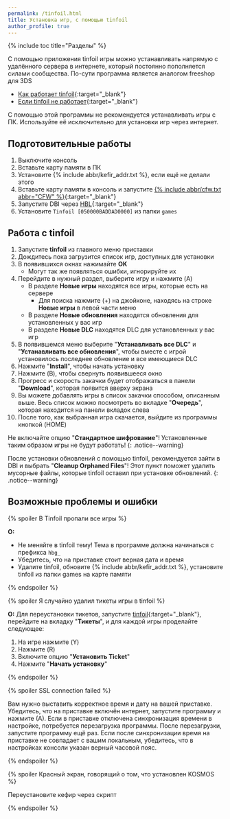 ```yaml
---
permalink: /tinfoil.html
title: Установка игр, с помощью tinfoil
author_profile: true
---
```

{% include toc title="Разделы" %}

С помощью приложения tinfoil игры можно устанавливать напрямую с удалённого сервера в интернете, который постоянно пополняется силами сообщества. По-сути программа является аналогом freeshop для 3DS

* [Как работает tinfoil](https://4pda.to/forum/index.php?showtopic=939714&st=1480#entry87313387){:target="_blank"}
* [Если tinfoil не работает](https://vk.customfw.xyz?w=wall-178659422_196584%2Fall){:target="_blank"}

С помощью этой программы не рекомендуется устанавливать игры с ПК. Используйте её исключительно для установки игр через интернет. 

## Подготовительные работы 

1. Выключите консоль
1. Вставьте карту памяти в ПК
1. Установите {% include abbr/kefir_addr.txt %}, если ещё не делали этого
1. Вставьте карту памяти в консоль и запустите [{% include abbr/cfw.txt abbr="CFW" %}](cfw){:target="_blank"}
1. Запустите DBI через [HBL](hbl){:target="_blank"}
1. Установите `Tinfoil [050000BADDAD0000]` из папки `games`

## Работа с tinfoil 

1. Запустите **tinfoil** из главного меню приставки
1. Дождитесь пока загрузится список игр, доступных для установки
1. В появившихся окнах нажимайте **OK**
	* Могут так же появляться ошибки, игнорируйте их 
1. Перейдите в нужный раздел, выберите игру и нажмите (A)
	* В разделе **Новые игры** находятся все игры, которые есть на сервере
		* Для поиска нажмите (+) на джойконе, находясь на строке **Новые игры** в левой части меню
	* В разделе **Новые обновления** находятся обновления для установленных у вас игр
	* В разделе **Новые DLC** находятся DLC для установленных у вас игр
1. В появившемся меню выберите "**Устанавливать все DLC**" и "**Устанавливать все обновления**", чтобы вместе с игрой установилось последнее обновление и все имеющиеся DLC
1. Нажмите "**Install**", чтобы начать установку
1. Нажмите (B), чтобы свернуть появившееся окно
1. Прогресс и скорость закачки будет отображаться в панели "**Download**", которая появится вверху экрана
1. Вы можете добавлять игры в список закачки способом, описанным выше. Весь список можно посмотреть во вкладке "**Очередь**", которая находится на панели вкладок слева
1. После того, как выбранная игра скачается, выйдите из программы кнопкой (HOME)

Не включайте опцию "**Стандартное шифрование**"! Установленные таким образом игры не будут работать! 
{: .notice--warning}

После установки обновлений с помощью tinfoil, рекомендуется зайти в DBI и выбрать "**Cleanup Orphaned Files**"! Этот пункт поможет удалить мусорные файлы, которые tinfoil оставил при установке обновлений.
{: .notice--warning}

## Возможные проблемы и ошибки 

{% spoiler В Tinfoil пропали все игры %}

**О:** 
* Не меняйте в tinfoil тему! Тема в программе должна начинаться с префикса `hbg_`
* Убедитесь, что на приставке стоит верная дата и время
* Удалите tinfoil, обновите {% include abbr/kefir_addr.txt %}, установите tinfoil из папки games на карте памяти 

{% endspoiler %}

{% spoiler Я случайно удалил тикеты игры в tinfoil  %}

**О:** Для переустановки тикетов, запустите [tinfoil](games){:target="_blank"}, перейдите на вкладку "**Тикеты**", и для каждой игры проделайте следующее:
1. На игре нажмите (Y)
1. Нажмите (R)
1. Включите опцию "**Установить Ticket**"
1. Нажмите "**Начать установку**"

{% endspoiler %}

{% spoiler SSL connection failed %}

Вам нужно выставить корректное время и дату на вашей приставке. Убедитесь, что на приставке включён интернет, запустите программу и нажмите (А). Если в приставке отключена синхронизация времени в настройке, потребуется перезагрузка программы. После перезагрузки, запустите программу ещё раз. Если после синхронизации время на приставке не совпадает с вашим локальным, убедитесь, что в настройках консоли указан верный часовой пояс.

{% endspoiler %}

{% spoiler Красный экран, говорящий о том, что установлен KOSMOS %}

Переустановите кефир через скрипт

{% endspoiler %}

